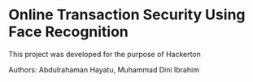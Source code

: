 # Online Transaction Security Using Face Recognition

This project was developed for the purpose of Hackerton

Authors: Abdulrahaman Hayatu, Muhammad Dini Ibrahim
